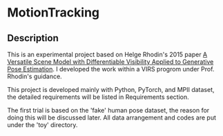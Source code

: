 # MotionTracking

## Description
This is an experimental project based on Helge Rhodin's 2015 paper [A Versatile Scene Model with Differentiable Visibility
Applied to Generative Pose Estimation](http://gvv.mpi-inf.mpg.de/projects/DiffVis/index.html). I developed the work within a VIRS progrom under Prof. Rhodin's guidance.

This project is developed mainly with Python, PyTorch, and MPII dataset, the detailed requirements will be listed in Requirements section.

The first trial is based on the 'fake' human pose dataset, the reason for doing this will be discussed later. All data arrangement and codes are put under the 'toy' directory. 